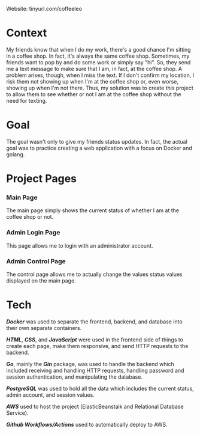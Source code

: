 Website: tinyurl.com/coffeeleo

# Context

My friends know that when I do my work, there's a good chance I'm sitting in a coffee shop. In fact, it's always the same coffee shop.
Sometimes, my friends want to pop by and do some work or simply say "hi".
So, they send me a text message to make sure that I am, in fact, at the coffee shop. A problem arises, though, when I miss the text. 
If I don't confirm my location, I risk them not showing up when I'm at the coffee shop or, even worse, showing up when I'm not there. 
Thus, my solution was to create this project to allow them to see whether or not I am at the coffee shop without the need for texting.

# Goal

The goal wasn't only to give my friends status updates. 
In fact, the actual goal was to practice creating a web application with a focus on Docker and golang.

# Project Pages

### Main Page

The main page simply shows the current status of whether I am at the coffee shop or not.

### Admin Login Page

This page allows me to login with an administrator account.

### Admin Control Page

The control page allows me to actually change the values status values displayed on the main page.

# Tech

***Docker*** was used to separate the frontend, backend, and database into their own separate containers.

***HTML***, ***CSS***, and ***JavaScript*** were used in the frontend side of things to create each page, make them responsive, and send HTTP requests to the backend.

***Go***, mainly the ***Gin*** package, was used to handle the backend which included receiving and handling HTTP requests, handling password and session authentication, and manipulating the database.

***PostgreSQL*** was used to hold all the data which includes the current status, admin account, and session values.   

***AWS*** used to host the project (ElasticBeanstalk and Relational Database Service). 

***Github Workflows/Actions*** used to automatically deploy to AWS.
